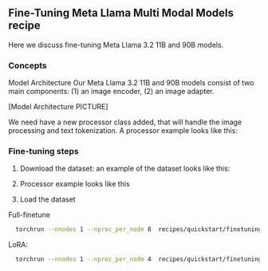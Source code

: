 ## Fine-Tuning Meta Llama Multi Modal Models recipe
Here we discuss fine-tuning Meta Llama 3.2 11B and 90B models.

### Concepts
Model Architecture
Our Meta Llama 3.2 11B and 90B models consist of two main components: (1) an image encoder, (2) an image adapter.

[Model Architecture PICTURE]

We need have a new processor class added, that will handle the image processing and text tokenization. A processor example looks like this:



### Fine-tuning steps
1. Download the dataset:
an example of the dataset looks like this:
2. Processor example looks like this

3. Load the dataset

Full-finetune
```bash
  torchrun --nnodes 1 --nproc_per_node 8  recipes/quickstart/finetuning/finetuning.py --enable_fsdp --lr 1e-5 --context_length 8192 --num_epochs 3 --batch_size_training 2 --model_name nltpt/Llama-3.2-11B-Vision-Instruct --dist_checkpoint_root_folder /home/kaiwu/work/fb_connect/finetune_11bmodel --dist_checkpoint_folder fine-tuned  --use_fast_kernels --dataset "custom_dataset" --custom_dataset.test_split "test" --custom_dataset.file "recipes/quickstart/finetuning/datasets/vqa_dataset.py"  --run_validation True --batching_strategy padding  --use-wandb
```

LoRA:
```bash
  torchrun --nnodes 1 --nproc_per_node 4  recipes/quickstart/finetuning/finetuning.py --enable_fsdp --lr 1e-5 --context_length 8192 --num_epochs 1 --batch_size_training 1 --model_name llava-hf/llama3-llava-next-8b-hf --dist_checkpoint_root_folder /home/kaiwu/work/fb_connect/finetune_model --dist_checkpoint_folder fine-tuned  --use_fast_kernels --dataset "custom_dataset" --custom_dataset.test_split "test" --custom_dataset.file "recipes/quickstart/finetuning/datasets/vqa_dataset.py" --use-wandb  --run_validation True
```
